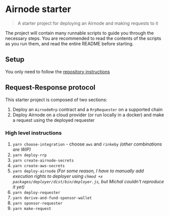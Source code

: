 # Airnode starter

> A starter project for deploying an Airnode and making requests to it

The project will contain many runnable scripts to guide you through the necessary steps. You are recommended to read the
contents of the scripts as you run them, and read the entire README before starting.

## Setup

You only need to follow the [repository instructions](https://github.com/api3dao/airnode#instructions)

## Request-Response protocol

<!-- TODO: link rrp protocol: https://docs.api3.org/next/concepts/ -->

This starter project is composed of two sections:
1. Deploy an `AirnodeRrp` contract and a `RrpRequester` on a supported chain
2. Deploy Airnode on a cloud provider (or run locally in a docker) and make a request using the deployed requester

<!-- ### 1. Deploy Airnode contract -->

<!-- The `AirnodeRrp.sol` is a common contract for all Airnodes and requesters for a given chain. -->
<!-- TODO: Link: https://docs.api3.org/next/concepts/#contracts -->

<!-- TODO: Document what to do when running locally (you need to run the ETH node as well) -->

<!-- TODO: Rest of the instructions -->

### High level instructions

1. `yarn choose-integration` - choose `aws` and `rinkeby` _(other combinations are WIP)_
2. `yarn deploy-rrp`
3. `yarn create-airnode-secrets`
4. `yarn create-aws-secrets`
5. `yarn deploy-airnode` _(For some reason, I have to manually add execution rights to deployer using `chmod +x
   packages/deployer/dist/bin/deployer.js`, but Michal couldn't reproduce it yet)_
6. `yarn deploy-requester`
7. `yarn derive-and-fund-sponsor-wallet`
8. `yarn sponsor-requester`
9. `yarn make-request`
